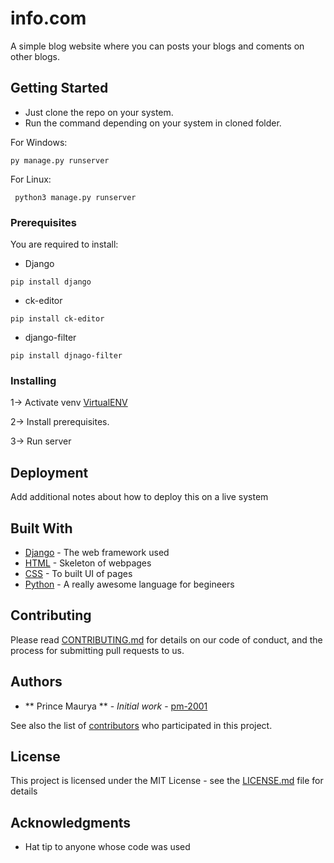 # info.com

A simple blog website where you can posts your blogs and coments on other blogs.

## Getting Started
 * Just clone the repo on your system.
 * Run the command depending on your system in cloned folder.

For Windows:
 ```
 py manage.py runserver
 ```
 
For Linux:

```
 python3 manage.py runserver
```

### Prerequisites

You are required to install:
* Django
```
pip install django
```
* ck-editor
```
pip install ck-editor
```
* django-filter
```
pip install djnago-filter
```

### Installing
1-> Activate venv [VirtualENV](https://www.geeksforgeeks.org/creating-python-virtual-environment-windows-linux/)

2-> Install prerequisites.

3-> Run server

## Deployment

Add additional notes about how to deploy this on a live system

## Built With

* [Django](https://www.djangoproject.com/) - The web framework used
* [HTML](https://www.w3schools.com/html/) - Skeleton of webpages
* [CSS](https://www.w3schools.com/css/) - To built UI of pages
* [Python](https://www.python.org/) - A really awesome language for begineers

## Contributing

Please read [CONTRIBUTING.md](https://github.com/pm-2001/info.com/blob/main/CONTRIBUTING.md) for details on our code of conduct, and the process for submitting pull requests to us.

## Authors

* ** Prince Maurya ** - *Initial work* - [pm-2001](https://github.com/pm-2001)

See also the list of [contributors](https://github.com/your/project/contributors) who participated in this project.

## License

This project is licensed under the MIT License - see the [LICENSE.md](LICENSE.md) file for details

## Acknowledgments

* Hat tip to anyone whose code was used


